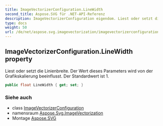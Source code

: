 ```yaml
---
title: ImageVectorizerConfiguration.LineWidth
second_title: Aspose.SVG für .NET-API-Referenz
description: ImageVectorizerConfiguration eigendom. Liest oder setzt die Linienbreite. Der Wert dieses Parameters wird von der Grafikskalierung beeinflusst. Der Standardwert ist 1.
type: docs
weight: 50
url: /de/net/aspose.svg.imagevectorization/imagevectorizerconfiguration/linewidth/
---
```

## ImageVectorizerConfiguration.LineWidth property

Liest oder setzt die Linienbreite. Der Wert dieses Parameters wird von der Grafikskalierung beeinflusst. Der Standardwert ist 1.

```csharp
public float LineWidth { get; set; }
```

### Siehe auch

* class [ImageVectorizerConfiguration](../)
* namensraum [Aspose.Svg.ImageVectorization](../../imagevectorizerconfiguration/)
* Montage [Aspose.SVG](../../../)


